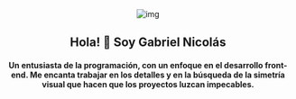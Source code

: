 <div id="header" align="center">
    <img src="https://media.giphy.com/media/wwg1suUiTbCY8H8vIA/giphy-downsized-large.gif"
        alt="img">
        <h2 align="center">Hola! 👋 Soy Gabriel Nicolás</h2>
        <h4>Un entusiasta de la programación, con un enfoque en el desarrollo front-end. Me encanta trabajar en los detalles y en la búsqueda de la simetría visual que hacen que los proyectos luzcan impecables.</h4>
</div>



<!--
**gnicolaslan/gnicolaslan** is a ✨ _special_ ✨ repository because its `README.md` (this file) appears on your GitHub profile.

Here are some ideas to get you started:

- 🔭 I’m currently working on ...
- 🌱 I’m currently learning ...
- 👯 I’m looking to collaborate on ...
- 🤔 I’m looking for help with ...
- 💬 Ask me about ...
- 📫 How to reach me: ...
- 😄 Pronouns: ...
- ⚡ Fun fact: ...
-->
